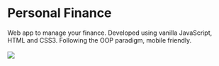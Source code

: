 # Personal Finance

Web app to manage your finance. Developed using vanilla JavaScript, HTML and CSS3. Following the OOP paradigm, mobile friendly.
<br><br>
<img src="https://i.imgur.com/3Mg4Lik.png"></img>
